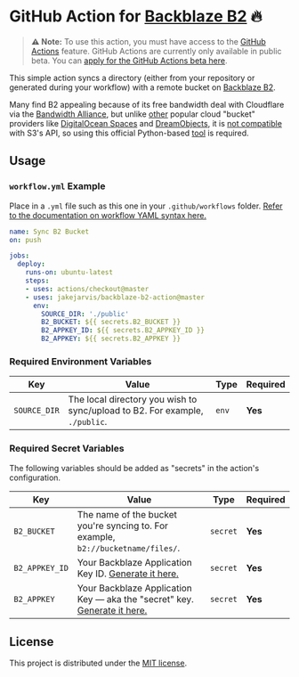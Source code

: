 # GitHub Action for [Backblaze B2](https://www.backblaze.com/b2/cloud-storage.html) 🔥 

> **⚠️ Note:** To use this action, you must have access to the [GitHub Actions](https://github.com/features/actions) feature. GitHub Actions are currently only available in public beta. You can [apply for the GitHub Actions beta here](https://github.com/features/actions/signup/).

This simple action syncs a directory (either from your repository or generated during your workflow) with a remote bucket on [Backblaze B2](https://www.backblaze.com/b2/cloud-storage.html).

Many find B2 appealing because of its free bandwidth deal with Cloudflare via the [Bandwidth Alliance](https://www.cloudflare.com/bandwidth-alliance/), but unlike [other](https://en.wikipedia.org/wiki/Amazon_S3#S3_API_and_competing_services) popular cloud "bucket" providers like [DigitalOcean Spaces](https://developers.digitalocean.com/documentation/spaces/) and [DreamObjects](https://help.dreamhost.com/hc/en-us/articles/217590537-How-To-Use-DreamObjects-S3-compatible-API), it is [not compatible](https://help.backblaze.com/hc/en-us/articles/218513487-Is-the-B2-Cloud-Storage-API-Compatible-with-Amazon-S3-) with S3's API, so using this official Python-based [tool](https://github.com/Backblaze/B2_Command_Line_Tool) is required.


## Usage

### `workflow.yml` Example

Place in a `.yml` file such as this one in your `.github/workflows` folder. [Refer to the documentation on workflow YAML syntax here.](https://help.github.com/en/articles/workflow-syntax-for-github-actions)

```yaml
name: Sync B2 Bucket
on: push

jobs:
  deploy:
    runs-on: ubuntu-latest
    steps:
    - uses: actions/checkout@master
    - uses: jakejarvis/backblaze-b2-action@master
      env:
        SOURCE_DIR: './public'
        B2_BUCKET: ${{ secrets.B2_BUCKET }}
        B2_APPKEY_ID: ${{ secrets.B2_APPKEY_ID }}
        B2_APPKEY: ${{ secrets.B2_APPKEY }}
```


### Required Environment Variables

| Key | Value | Type | Required |
| ------------- | ------------- | ------------- | ------------- |
| `SOURCE_DIR` | The local directory you wish to sync/upload to B2. For example, `./public`. | `env` | **Yes** |


### Required Secret Variables

The following variables should be added as "secrets" in the action's configuration.

| Key | Value | Type | Required |
| ------------- | ------------- | ------------- | ------------- |
| `B2_BUCKET` | The name of the bucket you're syncing to. For example, `b2://bucketname/files/`. | `secret` | **Yes** |
| `B2_APPKEY_ID` | Your Backblaze Application Key ID. [Generate it here.](https://secure.backblaze.com/app_keys.htm) | `secret` | **Yes** |
| `B2_APPKEY` | Your Backblaze Application Key — aka the "secret" key. [Generate it here.](https://secure.backblaze.com/app_keys.htm) | `secret` | **Yes** |


## License

This project is distributed under the [MIT license](LICENSE.md).
